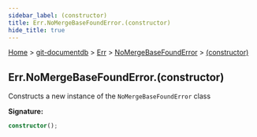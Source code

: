 ```yaml
---
sidebar_label: (constructor)
title: Err.NoMergeBaseFoundError.(constructor)
hide_title: true
---
```


[Home](./index.md) &gt; [git-documentdb](./git-documentdb.md) &gt; [Err](./git-documentdb.err.md) &gt; [NoMergeBaseFoundError](./git-documentdb.err.nomergebasefounderror.md) &gt; [(constructor)](./git-documentdb.err.nomergebasefounderror._constructor_.md)

## Err.NoMergeBaseFoundError.(constructor)

Constructs a new instance of the `NoMergeBaseFoundError` class

<b>Signature:</b>

```typescript
constructor();
```
